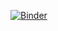 [![Binder](https://mybinder.org/badge_logo.svg)](https://mybinder.org/v2/gh/HydroGeoSines/HydroGeoSines/master/tests/testing-streamlit-mybinder/?urlpath=proxy/8501/)
